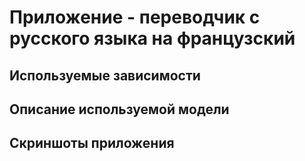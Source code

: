 # Приложение - переводчик с русского языка на французский

## Используемые зависимости


## Описание используемой модели



## Скриншоты приложения
